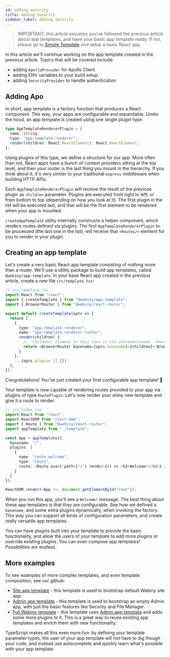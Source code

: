 ```yaml
---
id: adding-security
title: Adding Security
sidebar_label: Adding Security
---
```


> IMPORTANT: this article assumes you've followed the previous article about app templates, and have your basic app template ready. If not, please go to [Simple Template](/docs/app-development/create-app-template/simple-template) and setup a basic React app.

In this article we'll continue working on the app template created in the previous article. Topics that will be covered include:
- adding `ApolloProvider` for Apollo Client
- adding ENV variables to your build setup
- adding `SecurityProvider` to handle authentication

## Adding Apo

In short, app template is a factory function that produces a React component. This way, your apps are configurable and expandable. Under the hood, an app template is created using one single plugin type:

```typescript
type AppTemplateRendererPlugin = {
  name: string;
  type: "app-template-renderer";
  render(children: React.ReactElement): React.ReactElement;
};
```

Using plugins of this type, we define a structure for our app. More often than not, React apps have a bunch of context providers sitting at the top level, and then your router is the last thing you mount in the hierarchy. If you think about it, it's very similar to your traditional `express` middleware when building HTTP APIs.

Each `AppTemplateRendererPlugin` will receive the result of the previous plugin as `children` parameter. Plugins are executed from right to left, or from bottom to top (depending on how you look at it). The first plugin in the list will be executed last, and that will be the first element to be rendered when your app is mounted.

`createAppTemplate` utility internally constructs a helper component, which renders routes defined via plugins. The first `AppTemplateRendererPlugin` to be processed (the last one in the list), will receive that `<Routes/>` element for you to render in your plugin.

## Creating an app template

Let's create a very basic React app template consisting of nothing more than a router. We'll use a utility package to build app templates, called `@webiny/app-template`. In your base React app created in the previous article, create a new file `src/template.tsx`: 

```typescript jsx
// src/template.tsx
import React from "react";
import { createTemplate } from "@webiny/app-template";
import { BrowserRouter } from "@webiny/react-router";

export default createTemplate(opts => {
  return [
    {
      type: "app-template-renderer",
      name: "app-template-renderer-router",
      render(children) {
        // `children` element in this case is the aforementioned `<Routes/>` element
        return <BrowserRouter basename={opts.basename}>{children}</BrowserRouter>;
      }
    },
    ...(opts.plugins || [])
  ];
});
```

Congratulations! You've just created your first configurable app template! 🎉

Your template is now capable of rendering routes provided to your app via plugins of type `RoutePlugin`. 
Let's now render your shiny new template and give it a route to render:

```typescript jsx
// src/index.tsx
import React from "react";
import ReactDOM from "react-dom";
import { Route } from "@webiny/react-router";
import appTemplate from "./template";

const App = appTemplate({
  basename: "/",
  plugins: [
    {
      name: "route-welcome",
      type: "route",
      route: <Route exact path={"/"} render={() => <h2>Welcome!</h2>} />
    }
  ]
});

ReactDOM.render(<App />, document.getElementById("root"));
```

When you run this app, you'll see a `Welcome!` message. The best thing about these app templates is that they are configurable. See how we defined a `basename`, and some extra plugins dynamically, when invoking the factory. This way you can support all kinds of configuration parameters, and create really versatile app templates.

You can have plugins built into your template to provide the basic functionality, and allow the users of your template to add more plugins or override existing plugins. You can even compose app templates! Possibilities are endless.

## More examples

To see examples of more complex templates, and even template composition, see our github:

- [Site app template](https://github.com/webiny/webiny-js/tree/develop/packages/app-template-site) - this template is used to bootstrap default Webiny site app.
- [Admin app template](https://github.com/webiny/webiny-js/tree/develop/packages/app-template-admin) - this template is used to bootstrap an empty Admin app, with just the basic features like Security and File Manager.
- [Full Webiny template](https://github.com/webiny/webiny-js/tree/develop/packages/app-template-admin-full) - this template uses [Admin app template](https://github.com/webiny/webiny-js/tree/develop/packages/app-template-admin) and adds some more plugins to it. This is a great way to reuse existing app templates and enrich them with new functionality.

TypeScript makes all this even more fun: by defining your template parameter types, the user of your app template will not have to dig though your code, and instead use autocomplete and quickly learn what's possible with your app template.
